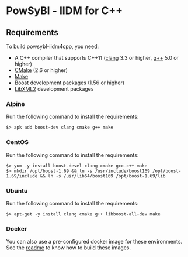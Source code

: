 # PowSyBl - IIDM for C++

## Requirements

To build powsybl-iidm4cpp, you need:
- A C++ compiler that supports C++11 ([clang](https://clang.llvm.org) 3.3 or higher, [g++](https://gcc.gnu.org) 5.0 or higher)
- [CMake](https://cmake.org) (2.6 or higher)
- [Make](https://www.gnu.org/software/make/)
- [Boost](https://www.boost.org) development packages (1.56 or higher)
- [LibXML2](http://www.xmlsoft.org/) development packages

### Alpine
Run the following command to install the requirements:
```
$> apk add boost-dev clang cmake g++ make
```

### CentOS
Run the following command to install the requirements:
```
$> yum -y install boost-devel clang cmake gcc-c++ make
$> mkdir /opt/boost-1.69 && ln -s /usr/include/boost169 /opt/boost-1.69/include && ln -s /usr/lib64/boost169 /opt/boost-1.69/lib
```

### Ubuntu
Run the following command to install the requirements:
```
$> apt-get -y install clang cmake g++ libboost-all-dev make
```

### Docker

You can also use a pre-configured docker image for these environments. See the [readme](docker/README.md) to know how to
build these images.

